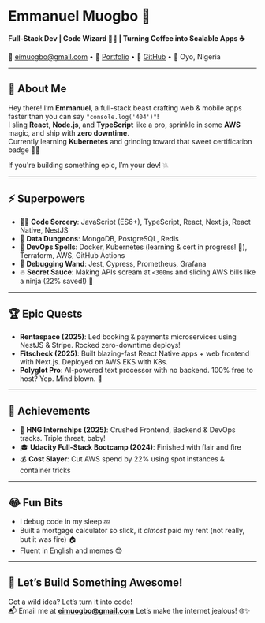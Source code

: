 # Emmanuel Muogbo 🚀  
**Full-Stack Dev | Code Wizard 🧙‍♂️ | Turning Coffee into Scalable Apps ☕**

📧 eimuogbo@gmail.com • 🔗 [Portfolio](https://muogboemmanuel.vercel.app) • 🐙 [GitHub](https://github.com/emmuogbo) • 📍 Oyo, Nigeria  

---

## 👋 About Me
Hey there! I’m **Emmanuel**, a full-stack beast crafting web & mobile apps faster than you can say `"console.log('404')"`!  
I sling **React**, **Node.js**, and **TypeScript** like a pro, sprinkle in some **AWS** magic, and ship with **zero downtime**.  
Currently learning **Kubernetes** and grinding toward that sweet certification badge 🏅🐳

If you're building something epic, I’m your dev! 💥

---

## ⚡ Superpowers
- 🧙‍♂️ **Code Sorcery**: JavaScript (ES6+), TypeScript, React, Next.js, React Native, NestJS  
- 🧩 **Data Dungeons**: MongoDB, PostgreSQL, Redis  
- 🔧 **DevOps Spells**: Docker, Kubernetes (learning & cert in progress! 🚀), Terraform, AWS, GitHub Actions  
- 🧪 **Debugging Wand**: Jest, Cypress, Prometheus, Grafana  
- 🔥 **Secret Sauce**: Making APIs scream at `<300ms` and slicing AWS bills like a ninja (22% saved!) 💸  

---

## 🏆 Epic Quests
- **Rentaspace (2025)**: Led booking & payments microservices using NestJS & Stripe. Rocked zero-downtime deploys!  
- **Fitscheck (2025)**: Built blazing-fast React Native apps + web frontend with Next.js. Deployed on AWS EKS with K8s.  
- **Polyglot Pro**: AI-powered text processor with no backend. 100% free to host? Yep. Mind blown. 🤯  

---

## 🎉 Achievements
- 🥇 **HNG Internships (2025)**: Crushed Frontend, Backend & DevOps tracks. Triple threat, baby!  
- 🎓 **Udacity Full-Stack Bootcamp (2024)**: Finished with flair and fire  
- 💰 **Cost Slayer**: Cut AWS spend by 22% using spot instances & container tricks  

---

## 😂 Fun Bits
- I debug code in my sleep 💤  
- Built a mortgage calculator so slick, it *almost* paid my rent (not really, but it was fire) 🏠  
- Fluent in English and memes 😎  

---

## 🤝 Let’s Build Something Awesome!
Got a wild idea? Let’s turn it into code!  
📬 Email me at **eimuogbo@gmail.com** 
Let’s make the internet jealous! 🌐✨
